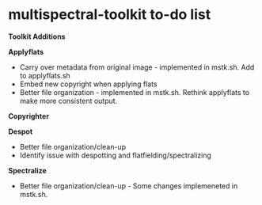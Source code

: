 multispectral-toolkit to-do list
================================

**Toolkit Additions**


**Applyflats**

* Carry over metadata from original image - implemented in mstk.sh. Add to applyflats.sh
* Embed new copyright when applying flats
* Better file organization - implemented in mstk.sh. Rethink applyflats to make more consistent output.


**Copyrighter**


**Despot**

* Better file organization/clean-up
* Identify issue with despotting and flatfielding/spectralizing


**Spectralize**

* Better file organization/clean-up - Some changes implemeneted in mstk.sh.